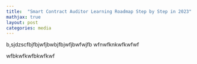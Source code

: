 ```yaml
---
title:  "Smart Contract Auditor Learning Roadmap Step by Step in 2023"
mathjax: true
layout: post
categories: media
---
```


b,sjdzscfbjfbjwfjbwbjfbjwfjbwfwjfb
wfnwfknkwfkwfwf


wfbkwfkwfbkwfkwf
